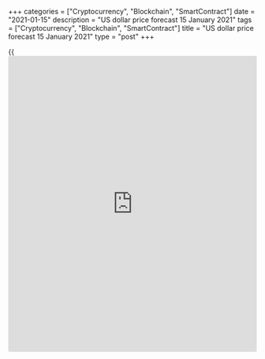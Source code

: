 +++
categories = ["Cryptocurrency", "Blockchain", "SmartContract"]
date = "2021-01-15"
description = "US dollar price forecast 15 January 2021"
tags = ["Cryptocurrency", "Blockchain", "SmartContract"]
title = "US dollar price forecast 15 January 2021"
type = "post"
+++

{{<iframe id="large-banner" src="https://www.bounty.group/#slide=10.0" width="100%" height="600" scrolling="no" style="border: 0px solid rgb(216, 221, 230); border-radius: 3px;">}}

2021-01-15

2021-01-15

Will optimists favor dollar? Forecast as of 15.01.2021Dmitri Demidenko

The EURUSD drop could suggest that the former investment ideas may not
be working. Let us discuss the Forex outlook and make up a [EURUSD][1]
trading plan.

##  **Quarterly US dollar fundamental forecast**

May the US dollar become an attractive trading asset for optimists?
According to the BofA Merrill Lynch poll, the greenback selling strategy
was the second most popular among large [investor](https://www.fintechee.com/tutorial-for-forex-trading/investor-mode/)s after buying Hi-Tech
stocks. Traders were selling off the US dollar as a safe haven amid the
hopes for victory over the pandemic and the explosive growth of global
GDP. In January, the situation has radically changed; the [S&P 500][2]
rally doesn’t encourage the [EURUSD][1] bulls anymore. Why?

At the turn of 2020 and 2021, the correlation between US stocks and the
USD index reached record highs. The US stock market is traditionally
considered an indicator of global risk appetite, whose growth fuels the
safe havens' sell-offs, including the US dollar. Nonetheless, the
massive fiscal stimulus expected under Joe Biden, the rebound of the US
GDP (4.3% in 2021, according to the Wall Street Journal experts), and
the greenback’s weakening should increase the foreign [investor](https://www.fintechee.com/tutorial-for-forex-trading/investor-mode/)s’ demand
for the [S&P 500][2]. The capital inflow to the USA could strengthen the
US dollar.

###  **Dynamics of correlation between the[S&P 500][2] and USD**



 _Source_ _: Bloomberg_

The growth of Treasury yields could turn the greenback from a funding
currency into a risky asset. The dollar could be more appealing,
especially compared to the yen and the euro, because the government bond
yields in Japan and Germany are lower than their US peers. As a result,
the dollar will be the favorite of optimists, betting on the global
economic recovery in 2021.

I suggest some flaws in the above scenario, at least the current
economic cycle stage. First, US equities look overvalued. The P/E ratio
is 22.3, which is close to the all-time high of 24.4, recorded in March
2000. Yes, the fiscal stimulus of $1.9 trillion, promised by Joe Biden,
easy monetary [policy](https://www.fintechee.com/policy/), and a potential rise of the US GDP will support
the [S&P 500][2] bulls. However, [investor](https://www.fintechee.com/tutorial-for-forex-trading/investor-mode/)s should realize that
everything has its price to pay. The price could include the growing
taxes and the Treasury rates’ increase. As a result, the stock index
could enter a long-term consolidation, and [investor](https://www.fintechee.com/tutorial-for-forex-trading/investor-mode/)s will search for
other assets, more appealing than the US ones.

As for turning the greenback into a risky asset for carry trades, it is
just an assumption without any reason. The growth of the Treasury yields
must have been temporary. The US bond yields grew amid the increase of
the papers’ supply and random comments of individual FOMC members about
a pull back on QE. As expected, Jerome Powell ruined the hopes for a
soon end QE. The Fed chairman noted that one of the central bank's main
mistakes after the 2007-2009 crisis was the too quick end of the ultra-
soft monetary [policy](https://www.fintechee.com/policy/). It is not the time to talk about such things now;
the right moment for a rate hike will not come soon.

 **Quarterly[EURUSD][1] trading plan **

I don’t think it is the right time to abandon the greenback sales
strategy amid the hopes for the global GDP rebound. The progress in the
vaccination process will encourage the [EURUSD][1] bulls. I suggest
buying the euro on the breakout of the resistance levels of $1.218 and
$1.221 with an upside target at $1.25.

.



## Price chart of EURUSD in real time mode

The content of this article reflects the author’s opinion and does not
necessarily reflect the official position of LiteForex. The material
published on this page is provided for informational purposes only and
should not be considered as the provision of investment advice for the
purposes of Directive 2004/39/EC.

Rate this article:

{{value}}

( {{count}} {{title}} )

   1. my.liteforex.com/trading/chart?symbol=EURUSD&returnUrl=true
   2. my.liteforex.com/trading/chart?symbol=SPX&returnUrl=true